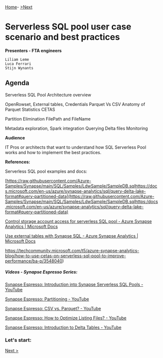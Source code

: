 
[Home](https://github.com/LiliamLeme/FTALive-Sessions_Synapse_SQL/edit/main/content/data/Synapse_SQL/SQL%20Serveless%20Pool/Agenda_serveless.md)\- [>Next](https://github.com/LiliamLeme/FTALive-Sessions_Synapse_SQL/blob/main/content/data/Synapse_SQL/SQL%20Serveless%20Pool/Architecture_Review.md)


# Serverless SQL pool user case scenario and best practices

**Presenters - FTA engineers**

	Liliam Leme
	Luca Ferrari
	Stijn Wynants



## Agenda

Serverless SQL Pool Architecture overview 

OpenRowset, External tables, Credentials 
	Parquet Vs CSV
	Anatomy of Parquet
	Statistics
	CETAS
	
Partition Elimination 
	FilePath and FileName

Metadata exploration, Spark integration
	Querying Delta files
Monitoring

**Audience**

IT Pros or architects that want to understand how SQL Serverless Pool works and how to implement the best practices.

**References:**

Serverless SQL pool examples and docs:

[https://raw.githubusercontent.com/Azure-Samples/Synapse/main/SQL/Samples/LdwSample/SampleDB.sqlhttps://docs.microsoft.com/en-us/azure/synapse-analytics/sql/query-delta-lake-format#query-partitioned-data](https://raw.githubusercontent.com/Azure-Samples/Synapse/main/SQL/Samples/LdwSample/SampleDB.sqlhttps:/docs.microsoft.com/en-us/azure/synapse-analytics/sql/query-delta-lake-format#query-partitioned-data)

[Control storage account access for serverless SQL pool - Azure Synapse Analytics | Microsoft Docs](https://docs.microsoft.com/en-us/azure/synapse-analytics/sql/develop-storage-files-storage-access-control?tabs=user-identity)

[Use external tables with Synapse SQL - Azure Synapse Analytics | Microsoft Docs](https://docs.microsoft.com/en-us/azure/synapse-analytics/sql/develop-tables-external-tables?tabs=hadoop)

https://techcommunity.microsoft.com/t5/azure-synapse-analytics-blog/how-to-use-cetas-on-serverless-sql-pool-to-improve-performance/ba-p/3548040)



##### Videos - Synapse Espresso Series:

[Synapse Espresso: Introduction into Synapse Serverless SQL Pools - YouTube](https://www.youtube.com/watch?v=rDl58M5PyVw)

[Synapse Espresso: Partitioning - YouTube](https://www.youtube.com/watch?v=UT3Rj6Jfh4U)

[Synapse Espresso: CSV vs. Parquet? - YouTube](https://www.youtube.com/watch?v=u00hCcpY6ng)

[Synapse Espresso: How to Optimize Listing Files? - YouTube](https://www.youtube.com/watch?v=LYsZd2vZffA)

[Synapse Espresso: Introduction to Delta Tables - YouTube](https://www.youtube.com/watch?v=B_wyRXlLKok)




### Let's start:

 [Next >](https://github.com/LiliamLeme/FTALive-Sessions_Synapse_SQL/blob/main/content/data/Synapse_SQL/SQL%20Serveless%20Pool/Architecture_Review.md)
